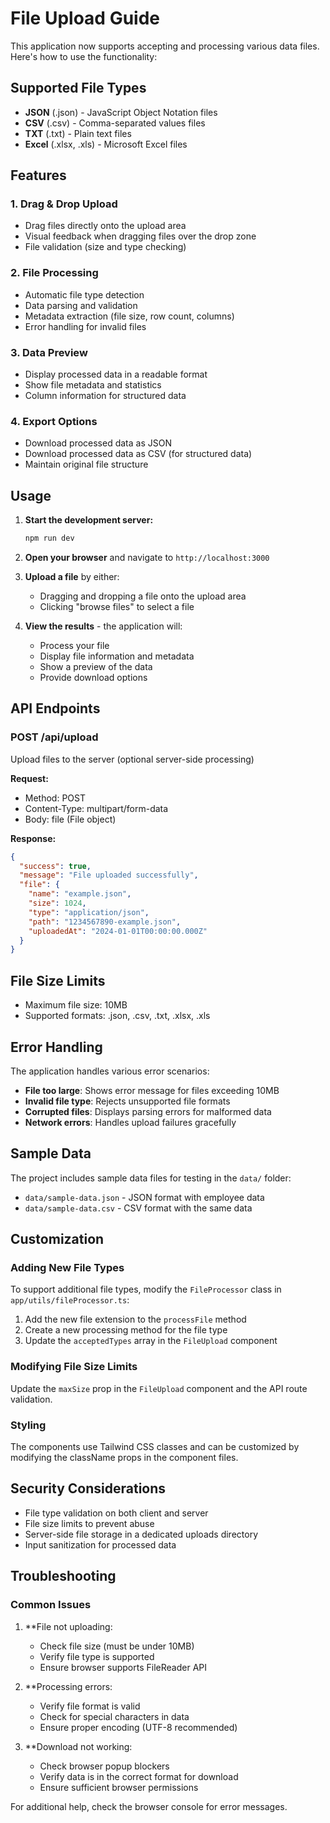 # File Upload Guide

This application now supports accepting and processing various data files. Here's how to use the functionality:

## Supported File Types

- **JSON** (.json) - JavaScript Object Notation files
- **CSV** (.csv) - Comma-separated values files  
- **TXT** (.txt) - Plain text files
- **Excel** (.xlsx, .xls) - Microsoft Excel files

## Features

### 1. Drag & Drop Upload
- Drag files directly onto the upload area
- Visual feedback when dragging files over the drop zone
- File validation (size and type checking)

### 2. File Processing
- Automatic file type detection
- Data parsing and validation
- Metadata extraction (file size, row count, columns)
- Error handling for invalid files

### 3. Data Preview
- Display processed data in a readable format
- Show file metadata and statistics
- Column information for structured data

### 4. Export Options
- Download processed data as JSON
- Download processed data as CSV (for structured data)
- Maintain original file structure

## Usage

1. **Start the development server:**
   ```bash
   npm run dev
   ```

2. **Open your browser** and navigate to `http://localhost:3000`

3. **Upload a file** by either:
   - Dragging and dropping a file onto the upload area
   - Clicking "browse files" to select a file

4. **View the results** - the application will:
   - Process your file
   - Display file information and metadata
   - Show a preview of the data
   - Provide download options

## API Endpoints

### POST /api/upload
Upload files to the server (optional server-side processing)

**Request:**
- Method: POST
- Content-Type: multipart/form-data
- Body: file (File object)

**Response:**
```json
{
  "success": true,
  "message": "File uploaded successfully",
  "file": {
    "name": "example.json",
    "size": 1024,
    "type": "application/json",
    "path": "1234567890-example.json",
    "uploadedAt": "2024-01-01T00:00:00.000Z"
  }
}
```

## File Size Limits

- Maximum file size: 10MB
- Supported formats: .json, .csv, .txt, .xlsx, .xls

## Error Handling

The application handles various error scenarios:

- **File too large**: Shows error message for files exceeding 10MB
- **Invalid file type**: Rejects unsupported file formats
- **Corrupted files**: Displays parsing errors for malformed data
- **Network errors**: Handles upload failures gracefully

## Sample Data

The project includes sample data files for testing in the `data/` folder:
- `data/sample-data.json` - JSON format with employee data
- `data/sample-data.csv` - CSV format with the same data

## Customization

### Adding New File Types

To support additional file types, modify the `FileProcessor` class in `app/utils/fileProcessor.ts`:

1. Add the new file extension to the `processFile` method
2. Create a new processing method for the file type
3. Update the `acceptedTypes` array in the `FileUpload` component

### Modifying File Size Limits

Update the `maxSize` prop in the `FileUpload` component and the API route validation.

### Styling

The components use Tailwind CSS classes and can be customized by modifying the className props in the component files.

## Security Considerations

- File type validation on both client and server
- File size limits to prevent abuse
- Server-side file storage in a dedicated uploads directory
- Input sanitization for processed data

## Troubleshooting

### Common Issues

1. **File not uploading:
   - Check file size (must be under 10MB)
   - Verify file type is supported
   - Ensure browser supports FileReader API

2. **Processing errors:
   - Verify file format is valid
   - Check for special characters in data
   - Ensure proper encoding (UTF-8 recommended)

3. **Download not working:
   - Check browser popup blockers
   - Verify data is in the correct format for download
   - Ensure sufficient browser permissions

For additional help, check the browser console for error messages.
